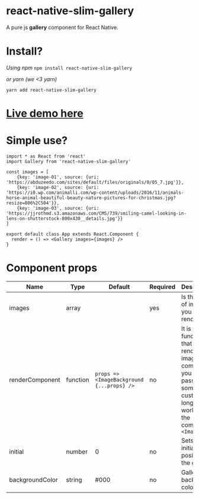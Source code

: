 # react-native-slim-gallery

A pure js **gallery** component for React Native.

# Install?

_Using npm_
`npm install react-native-slim-gallery`

_or yarn (we <3 yarn)_

`yarn add react-native-slim-gallery`

# [Live demo here](https://snack.expo.io/@felipepaetzold/react-native-slim-gallery-simple-example)

# Simple use?

    import * as React from 'react'
    import Gallery from 'react-native-slim-gallery'

    const images = [
        {key: 'image-01', source: {uri: 'https://abduzeedo.com/sites/default/files/originals/0/05_7.jpg'}},
        {key: 'image-02', source: {uri: 'https://i0.wp.com/animalli.com/wp-content/uploads/2016/11/animals-horse-animal-beautiful-beauty-nature-pictures-for-christmas.jpg?resize=806%2C504'}},
        {key: 'image-03', source: {uri: 'https://jjrothmd.s3.amazonaws.com/CMS/739/smiling-camel-looking-in-lens-on-shutterstock-800x430__details.jpg'}}
    ]

    export default class App extends React.Component {
      render = () => <Gallery images={images} />
    }

# Component props

| Name            | Type     | Default                                   | Required | Description                                                                                                                         |
| --------------- | -------- | ----------------------------------------- | -------- | ----------------------------------------------------------------------------------------------------------------------------------- |
| images          | array    |                                           | yes      | Is the array of images you want to render                                                                                           |
| renderComponent | function | `props => <ImageBackground {...props} />` | no       | It is the function that renders the image component, you can pass something custom as long as it works as the component `<Image />` |
| initial         | number   | 0                                         | no       | Sets the initial position of the gallery                                                                                            |
| backgroundColor | string   | #000                                      | no       | Gallery background color                                                                                                            |
